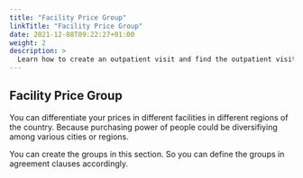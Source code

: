 ```yaml
---
title: "Facility Price Group"
linkTitle: "Facility Price Group"
date: 2021-12-08T09:22:27+01:00
weight: 2
description: >
  Learn how to create an outpatient visit and find the outpatient visit created previously
---
```


## Facility Price Group

You can differentiate your prices in different facilities in different regions of the country. Because purchasing power of people could be diversifiying among various cities or regions.

You can create the groups in this section. So you can define the groups in agreement clauses accordingly.


